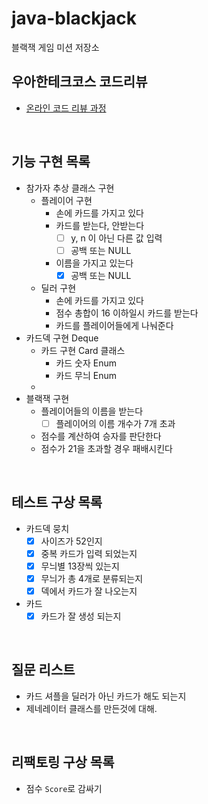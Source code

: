 # java-blackjack
블랙잭 게임 미션 저장소

## 우아한테크코스 코드리뷰
* [온라인 코드 리뷰 과정](https://github.com/woowacourse/woowacourse-docs/blob/master/maincourse/README.md)

<br>

## 기능 구현 목록
- 참가자 추상 클래스 구현
    - 플레이어 구현
        - 손에 카드를 가지고 있다
        - 카드를 받는다, 안받는다
            - [ ] y, n 이 아닌 다른 값 입력
            - [ ] 공백 또는 NULL
        - 이름을 가지고 있는다
            - [x] 공백 또는 NULL
    - 딜러 구현
        - 손에 카드를 가지고 있다
        - 점수 총합이 16 이하일시 카드를 받는다
        - 카드를 플레이어들에게 나눠준다
- 카드덱 구현 Deque
    - 카드 구현 Card 클래스
        - 카드 숫자 Enum
        - 카드 무늬 Enum
    - 
- 블랙잭 구현
    - 플레이어들의 이름을 받는다
        - [ ] 플레이어의 이름 개수가 7개 초과
    - 점수를 계산하여 승자를 판단한다
    - 점수가 21을 초과할 경우 패배시킨다
    
<br>

## 테스트 구상 목록
- 카드덱 뭉치
    - [x] 사이즈가 52인지
    - [x] 중복 카드가 입력 되었는지
    - [x] 무늬별 13장씩 있는지
    - [x] 무늬가 총 4개로 분류되는지
    - [x] 덱에서 카드가 잘 나오는지
- 카드
    - [x] 카드가 잘 생성 되는지
    
<br>

## 질문 리스트
- 카드 셔플을 딜러가 아닌 카드가 해도 되는지
- 제네레이터 클래스를 만든것에 대해.

<br>

## 리팩토링 구상 목록
- 점수 `Score`로 감싸기